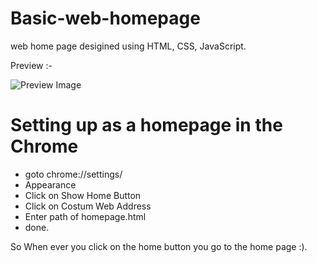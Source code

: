 # Basic-web-homepage
web home page desigined using HTML, CSS, JavaScript.

Preview :-

![Preview Image](homepage.PNG)

# Setting up as a homepage in the Chrome 
+ goto chrome://settings/
+ Appearance 
+ Click on Show Home Button 
+ Click on Costum Web Address
+ Enter path of homepage.html
+ done.

So When ever you click on the home button you go to the home page :).
